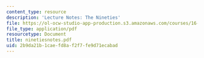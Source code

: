 ```yaml
---
content_type: resource
description: 'Lecture Notes: The Nineties'
file: https://ol-ocw-studio-app-production.s3.amazonaws.com/courses/16-891j-space-policy-seminar-spring-2003/2b9da21b1caefd8af2f7fe9d71ecabad_ninetiesnotes.pdf
file_type: application/pdf
resourcetype: Document
title: ninetiesnotes.pdf
uid: 2b9da21b-1cae-fd8a-f2f7-fe9d71ecabad
---
```

